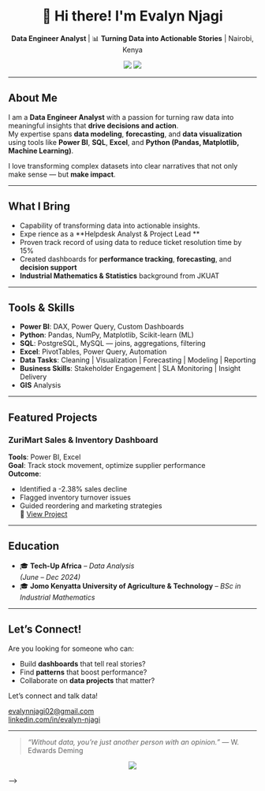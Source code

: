 
<!-- Profile Banner (optional) -->
<h1 align="center">👋 Hi there! I'm Evalyn Njagi</h1>

<p align="center">
   <b>Data Engineer Analyst </b> | 📊 <b>Turning Data into Actionable Stories</b> | Nairobi, Kenya
</p>

<p align="center">
  <a href="https://www.linkedin.com/in/evalyn-njagi" target="_blank"><img src="https://img.shields.io/badge/LinkedIn-Connect-blue?style=for-the-badge&logo=linkedin"></a>
  <a href="mailto:evalynnjagi02@gmail.com"><img src="https://img.shields.io/badge/Email-Get_in_Touch-red?style=for-the-badge&logo=gmail"></a>
</p>

---

## About Me

I am a **Data Engineer Analyst** with a passion for turning raw data into meaningful insights that **drive decisions and action**.  
My expertise spans **data modeling**, **forecasting**, and **data visualization** using tools like **Power BI**, **SQL**, **Excel**, and **Python (Pandas, Matplotlib, Machine Learning)**.

I love transforming complex datasets into clear narratives that not only make sense — but **make impact**.

---

## What I Bring

-  Capability of transforming data into actionable insights.
- Expe rience as a **Helpdesk Analyst & Project Lead **  
- Proven track record of using data to reduce ticket resolution time by 15%  
- Created dashboards for **performance tracking**, **forecasting**, and **decision support**
- **Industrial Mathematics & Statistics** background from JKUAT

---

## Tools & Skills

- **Power BI**: DAX, Power Query, Custom Dashboards
- **Python**: Pandas, NumPy, Matplotlib, Scikit-learn (ML)
- **SQL**: PostgreSQL, MySQL — joins, aggregations, filtering
- **Excel**: PivotTables, Power Query, Automation
- **Data Tasks**: Cleaning | Visualization | Forecasting | Modeling | Reporting
- **Business Skills**: Stakeholder Engagement | SLA Monitoring | Insight Delivery
- **GIS** Analysis

---

## Featured Projects

### ZuriMart Sales & Inventory Dashboard
 **Tools**: Power BI, Excel  
**Goal**: Track stock movement, optimize supplier performance  
**Outcome**:
- Identified a -2.38% sales decline
- Flagged inventory turnover issues
- Guided reordering and marketing strategies  
🔗 [View Project](#)

---

## Education

- 🎓 **Tech-Up Africa** – *Data Analysis*  
  *(June – Dec 2024)*  
- 🎓 **Jomo Kenyatta University of Agriculture & Technology** – *BSc in Industrial Mathematics*

---

##  Let’s Connect!

Are you looking for someone who can:
- Build **dashboards** that tell real stories?
-  Find **patterns** that boost performance?
-  Collaborate on **data projects** that matter?

 Let’s connect and talk data!

[evalynnjagi02@gmail.com](mailto:evalynnjagi02@gmail.com)  
[linkedin.com/in/evalyn-njagi](https://www.linkedin.com/in/evalyn-njagi)

---

> *“Without data, you’re just another person with an opinion.”* — W. Edwards Deming

<p align="center">
  <img src="https://readme-typing-svg.demolab.com?font=Fira+Code&pause=1000&color=F77F00&center=true&vCenter=true&width=500&lines=Thanks+for+visiting!+Let's+build+together."/>
</p>
-->
